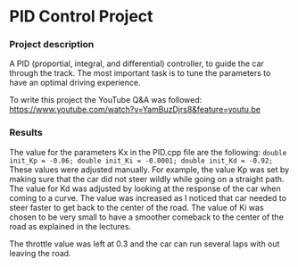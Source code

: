# PID Control Project

### Project description

A PID (proportial, integral, and differential) controller, to guide the car
through the track. The most important task is to tune the parameters to have an
optimal driving experience.

To write this project the YouTube Q&A was followed:
https://www.youtube.com/watch?v=YamBuzDjrs8&feature=youtu.be

### Results
The value for the parameters Kx in the PID.cpp file are the following:
`
double init_Kp = -0.06;
double init_Ki = -0.0001;
double init_Kd = -0.92;
`
These values were adjusted manually. For example, the value Kp was set by making
sure that the car did not steer wildly while going on a straight path. The value
for Kd was adjusted by looking at the response of the car when coming to a curve.
The value was increased as I noticed that car needed to steer faster to get back
to the center of the road. The value of Ki was chosen to be very small to have a
smoother comeback to the center of the road as explained in the lectures.

The throttle value was left at 0.3 and the car can run several laps with out leaving
the road.
